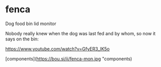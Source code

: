 # fenca
Dog food bin lid monitor

Nobody really knew when the dog was last fed and by whom, so now it says on the bin:

https://www.youtube.com/watch?v=GfyER3_lK5o

[components](https://bou.si/ii/fenca-mon.jpg "components)
